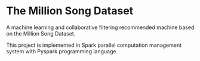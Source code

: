 # The Million Song Dataset
A machine learning and collaborative filtering recommended machine based on the Million Song Dataset.

This project is implemented in Spark parallel computation management system with Pyspark programming language.
